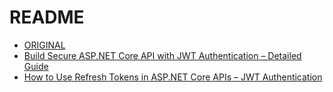 # README

- [ORIGINAL](https://github.com/iammukeshm/JWTAuthentication.WebApi)
- [Build Secure ASP.NET Core API with JWT Authentication – Detailed Guide](https://codewithmukesh.com/blog/aspnet-core-api-with-jwt-authentication/)
- [How to Use Refresh Tokens in ASP.NET Core APIs – JWT Authentication](https://codewithmukesh.com/blog/refresh-tokens-in-aspnet-core/)
